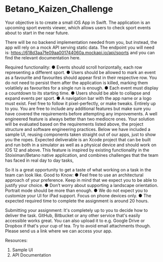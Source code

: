 # Betano_Kaizen_Challenge

Your objective is to create a small iOS App in Swift. The application is an upcoming sport events viewer, which allows users to check sport events about to start in the near future.

There will be no backend implementation needed from you, but instead, the app will rely on a mock API serving static data. The endpoint you will need is: https://618d3aa7fe09aa001744060a.mockapi.io/api/sports
and you can find the relevant documentation here.

Required functionality:
● Events should scroll horizontally, each row representing a different sport.
● Users should be allowed to mark an event as a favourite and favourites should appear first in their respective row. You do not need to persist them after the application is killed, marking them volatilely as favourites for a single run is
enough.
● Each event must display a countdown to its starting time.
● Users should be able to collapse and expand events per sport.
● A navigation bar with the app name or a logo must exist.
Feel free to follow it pixel-perfectly, or make tweaks. Entirely up to you. You are free to include any additional features but make sure you have covered the requirements before attempting any improvements. A well engineered feature is always better than two mediocre ones. Your solution will be evaluated based on the requirements listed above, the project structure and software engineering practices.
Below we have included a sample UI, reusing components taken straight out of our apps, just to show you the ropes.
Expected deliverable is an Xcode project that can be built and run both in a simulator as well as a physical device and should work on iOS 12 and above.
This feature is inspired by existing functionality in the Stoiximan/Betano native application, and combines challenges that the team has faced in real day to day tasks,
   
So it is a great opportunity to get a taste of what working on a task in the team can look like.
Good to Know:
● Feel free to use an architectural approach of your preference. Keep in mind that we expect you to be able to justify your choice.
● Don’t worry about supporting a landscape orientation. Portrait mode should be more than enough.
● We do not expect you to customize your UI for iPad support. Focus on phone devices only.
● The expected required time to complete the assignment is around 20 hours.

Submitting your assignment:
It's completely up to you to decide how to deliver the task. GitHub, Bitbucket or any other service that's easily accessible works great. You can also upload it to e.g. Google Drive or Dropbox if that's your cup of tea. Try to avoid email attachments though. Please send us a link where we can access your app.

  Resources:
1. Sample UI
2. API Documentation